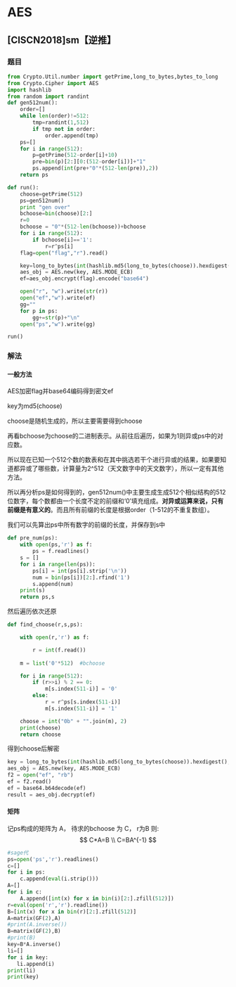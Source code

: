 # AES

## [CISCN2018]sm【逆推】

### 题目

```python
from Crypto.Util.number import getPrime,long_to_bytes,bytes_to_long
from Crypto.Cipher import AES
import hashlib
from random import randint
def gen512num():
    order=[]
    while len(order)!=512:
        tmp=randint(1,512)
        if tmp not in order:
            order.append(tmp)
    ps=[]
    for i in range(512):
        p=getPrime(512-order[i]+10)
        pre=bin(p)[2:][0:(512-order[i])]+"1"
        ps.append(int(pre+"0"*(512-len(pre)),2))
    return ps

def run():
    choose=getPrime(512)
    ps=gen512num()
    print "gen over"
    bchoose=bin(choose)[2:]
    r=0
    bchoose = "0"*(512-len(bchoose))+bchoose
    for i in range(512):
        if bchoose[i]=='1':
            r=r^ps[i]
    flag=open("flag","r").read()

    key=long_to_bytes(int(hashlib.md5(long_to_bytes(choose)).hexdigest(),16))
    aes_obj = AES.new(key, AES.MODE_ECB)
    ef=aes_obj.encrypt(flag).encode("base64")

    open("r", "w").write(str(r))
    open("ef","w").write(ef)
    gg=""
    for p in ps:
        gg+=str(p)+"\n"
    open("ps","w").write(gg)

run()
```



### 解法

#### 一般方法

AES加密flag并base64编码得到密文ef

key为md5(choose)

choose是随机生成的，所以主要需要得到choose

再看bchoose为choose的二进制表示。从前往后遍历，如果为1则异或ps中的对应数。

所以现在已知一个512个数的数表和在其中挑选若干个进行异或的结果，如果要知道都异或了哪些数，计算量为2^512（天文数字中的天文数字），所以一定有其他方法。



所以再分析ps是如何得到的，gen512num()中主要生成生成512个相似结构的512位数字，每个数都由一个长度不定的前缀和‘0’填充组成。**对异或运算来说，只有前缀是有意义的**。而且所有前缀的长度是根据order（1-512的不重复数组）。



我们可以先算出ps中所有数字的前缀的长度，并保存到s中

```python
def pre_num(ps):
    with open(ps,'r') as f:
        ps = f.readlines()
    s = []
    for i in range(len(ps)):
        ps[i] = int(ps[i].strip('\n'))
        num = bin(ps[i])[2:].rfind('1')
        s.append(num)
    print(s)
    return ps,s
```

然后遍历依次还原

```python
def find_choose(r,s,ps):

    with open(r,'r') as f:

        r = int(f.read())
        
    m = list('0'*512)  #bchoose

    for i in range(512):
        if (r>>i) % 2 == 0:
            m[s.index(511-i)] = '0'
        else:
            r = r^ps[s.index(511-i)]
            m[s.index(511-i)] = '1'

    choose = int("0b" + "".join(m), 2)
    print(choose)
    return choose
```

得到choose后解密

```python
key = long_to_bytes(int(hashlib.md5(long_to_bytes(choose)).hexdigest(), 16))
aes_obj = AES.new(key, AES.MODE_ECB)
f2 = open("ef", "rb")
ef = f2.read()
ef = base64.b64decode(ef)
result = aes_obj.decrypt(ef)
```

#### 矩阵

记ps构成的矩阵为 A， 待求的bchoose 为 C， r为B 则:
$$
C*A=B
\\ C=BA^{-1}
$$

```python
#sage代
ps=open('ps','r').readlines()
c=[]
for i in ps:
    c.append(eval(i.strip()))
A=[]
for i in c:
    A.append([int(x) for x in bin(i)[2:].zfill(512)])
r=eval(open('r','r').readline())
B=[int(x) for x in bin(r)[2:].zfill(512)]
A=matrix(GF(2),A)
#print(A.inverse())
B=matrix(GF(2),B)
#print(B)
key=B*A.inverse()
li=[]
for i in key:
   li.append(i)
print(li)
print(key)

```

